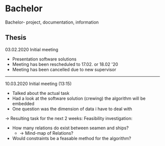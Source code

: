 # Bachelor
Bachelor- project, documentation, information

Thesis
------
03.02.2020 Initial meeting
* Presentation software solutions
* Meeting has been rescheduled to 17.02. or 18.02 '20
* Meeting has been cancelled due to new supervisor
------
10.03.2020 Initial meeting (13:15)
* Talked about the actual task
* Had a look at the software solution (crewing) the algorithm will be embedded
* One question was the dimension of data i have to deal with

-> Resulting task for the next 2 weeks: Feasibility investigation:
  * How many relations do exist between seamen and ships?
      * -> Mind-map of Relations?
  * Would constraints be a feasable method for the algorithm?

